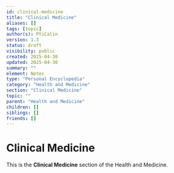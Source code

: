 ```yaml
---
id: clinical-medicine
title: "Clinical Medicine"
aliases: []
tags: [topic]
author(s): PtiCalin
version: 1.3
status: draft
visibility: public
created: 2025-04-30
updated: 2025-04-30
summary: ""
element: Notes
type: "Personal Encyclopedia"
category: "Health and Medicine"
section: "Clinical Medicine"
topic: ""
parent: "Health and Medicine"
children: []
siblings: []
friends: []
---
```

# Clinical Medicine

This is the **Clinical Medicine** section of the Health and Medicine.

